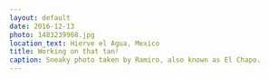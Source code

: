 ```yaml
---
layout: default
date: 2016-12-13
photo: 1483239968.jpg
location_text: Hierve el Agua, Mexico
title: Working on that tan!
caption: Sneaky photo taken by Ramiro, also known as El Chapo.
---
```

